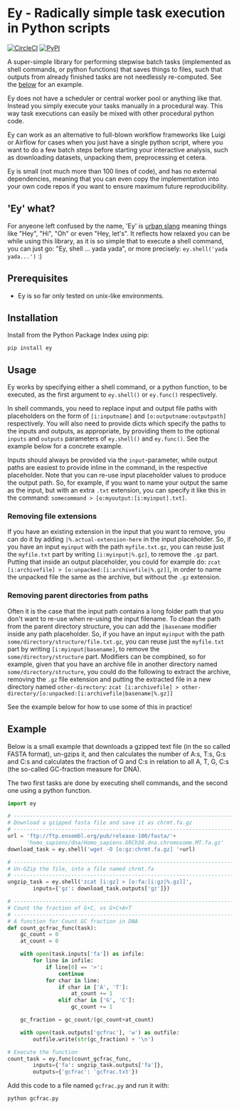 # Ey - Radically simple task execution in Python scripts

[![CircleCI](https://circleci.com/gh/samuell/ey.svg?style=shield)](https://app.circleci.com/pipelines/github/samuell/ey)
[![PyPI](https://img.shields.io/pypi/v/ey.svg?style=flat)](https://pypi.org/project/ey)

A super-simple library for performing stepwise batch tasks (implemented as
shell commands, or python functions) that saves things to files, such that
outputs from already finished tasks are not needlessly re-computed. See the
[below](#example) for an example.

Ey does not have a scheduler or central worker pool or anything like that. Instead
you simply execute your tasks manually in a procedural way. This way task executions
can easily be mixed with other procedural python code.

Ey can work as an alternative to full-blown workflow frameworks like Luigi or
Airflow for cases when you just have a single python script, where you want to
do a few batch steps before starting your interactive analysis, such as
downloading datasets, unpacking them, preprocessing et cetera.

Ey is small (not much more than 100 lines of code), and has no external
dependencies, meaning that you can even copy the implementation into your own
code repos if you want to ensure maximum future reproducibility.

## 'Ey' what?

For anyeone left confused by the name, 'Ey' is [urban slang](https://www.urbandictionary.com/define.php?term=ey)
meaning things like "Hey", "Hi", "Oh" or even "Hey, let's".
It reflects how relaxed you can be while using this library, as it is so simple
that to execute a shell command, you can just go: "Ey, shell ... yada yada", or
more precisely: `ey.shell('yada yada...')` :)

## Prerequisites

- Ey is so far only tested on unix-like environments.

## Installation

Install from the Python Package Index using pip:

```
pip install ey
```

## Usage

Ey works by specifying either a shell command, or a python function, to
be executed, as the first argument to `ey.shell()` or `ey.func()` respectively.

In shell commands, you need to replace input and output file paths with
placeholders on the form of `[i:inputname]` and `[o:outputname:outputpath]`
respectively.  You will also need to provide dicts which specify the paths to
the inputs and outputs, as appropriate, by providing them to the optional
`inputs` and `outputs` parameters of `ey.shell()` and `ey.func()`. See the
example below for a concrete example.

Inputs should always be provided via the `input`-parameter, while output paths
are easiest to provide inline in the command, in the respective placeholder.
Note that you can re-use input placeholder values to produce the output path.
So, for example, if you want to name your output the same as the input, but
with an extra `.txt` extension, you can specify it like this in the command:
`somecommand > [o:myoutput:[i:myinput].txt]`.

### Removing file extensions

If you have an existing extension in the input that you want to remove, you can
do it by adding `|%.actual-extension-here` in the input placeholder. So, if you
have an input `myinput` with the path `myfile.txt.gz`, you can reuse just the
`myfile.txt` part by writing `[i:myinput|%.gz]`, to remove the `.gz` part.
Putting that inside an output placeholder, you could for example do: `zcat
[i:archivefile] > [o:unpacked:[i:archivefile|%.gz]]`, in order to name the
unpacked file the same as the archive, but without the `.gz` extension.

### Removing parent directories from paths

Often it is the case that the input path contains a long folder path that you
don't want to re-use when re-using the input filename. To clean the path from
the parent directory structure, you can add the `|basename` modifier inside any
path placeholder.  So, if you have an input `myinput` with the path
`some/directory/structure/file.txt.gz`, you can reuse just the `myfile.txt` part
by writing `[i:myinput|basename]`, to remove the `some/directory/structure`
part. Modifiers can be compbined, so for example, given that you have an archive
file in another directory named `some/directory/structure`, you could do
the following to extract the archive, removing the `.gz` file extension and
putting the extracted file in a new directory named `other-directory`:
`zcat [i:archivefile] > other-directory/[o:unpacked:[i:archivefile|basename|%.gz]]`

See the example below for how to use some of this in practice!

## Example

Below is a small example that downloads a gzipped text file (in the so called
FASTA format), un-gzips it, and then calculates the number of A:s, T:s, G:s and
C:s and calculates the fraction of G and C:s in relation to all A, T, G, C:s
(the so-called GC-fraction measure for DNA).

The two first tasks are done by executing shell commands, and the second one
using a python function.

```python
import ey

# ------------------------------------------------------------------------
# Download a gzipped fasta file and save it as chrmt.fa.gz
# ------------------------------------------------------------------------
url = 'ftp://ftp.ensembl.org/pub/release-100/fasta/'+
      'homo_sapiens/dna/Homo_sapiens.GRCh38.dna.chromosome.MT.fa.gz'
download_task = ey.shell('wget -O [o:gz:chrmt.fa.gz] '+url)

# ------------------------------------------------------------------------
# Un-GZip the file, into a file named chrmt.fa
# ------------------------------------------------------------------------
ungzip_task = ey.shell('zcat [i:gz] > [o:fa:[i:gz|%.gz]]',
        inputs={'gz': download_task.outputs['gz']})

# ------------------------------------------------------------------------
# Count the fraction of G+C, vs G+C+A+T
# ------------------------------------------------------------------------
# A function for Count GC fraction in DNA
def count_gcfrac_func(task):
    gc_count = 0
    at_count = 0

    with open(task.inputs['fa']) as infile:
        for line in infile:
            if line[0] == '>':
                continue
            for char in line:
                if char in ['A', 'T']:
                    at_count += 1
                elif char in ['G', 'C']:
                    gc_count += 1

    gc_fraction = gc_count/(gc_count+at_count)

    with open(task.outputs['gcfrac'], 'w') as outfile:
        outfile.write(str(gc_fraction) + '\n')

# Execute the function
count_task = ey.func(count_gcfrac_func,
        inputs={'fa': ungzip_task.outputs['fa']},
        outputs={'gcfrac': 'gcfrac.txt'})
```

Add this code to a file named `gcfrac.py` and run it with:

```bash
python gcfrac.py
```
